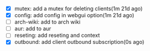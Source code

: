 - [x] mutex: add a mutex for deleting clients(1m 21d ago)
- [x] config: add config in webgui option(1m 21d ago)
- [ ] arch-wiki: add to arch wiki
- [ ] aur: add to aur
- [ ] reseting: add reseting and context
- [x] outbound: add client outbound subscription(0s ago)
